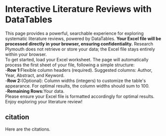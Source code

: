 # Interactive Literature Reviews with DataTables

This page provides a powerful, searchable experience for exploring systematic literature reviews, powered by DataTables.  <b>Your Excel file will be processed directly in your browser, ensuring confidentiality.</b>  Research Plymouth does not retrieve or store your data; the Excel file stays entirely within your browser.<br/>
To get started, load your Excel worksheet.  The page will automatically process the first sheet of your file, following a simple structure:<br/>
-<b>Row 1:</b>Flexible column headers (required). Suggested columns: Author, Year, Abstract, and Keyword.<br/>
-<b>Row 2:</b>(Optional): Column widths (integers) to customize the table's appearance.  For optimal results, the column widths should sum to 100.<br/>
-<b>Remaining Rows:</b>Your data.<br/>
Please ensure your Excel file is formatted accordingly for optimal results. Enjoy exploring your literature review!

## citation

Here are the citations.